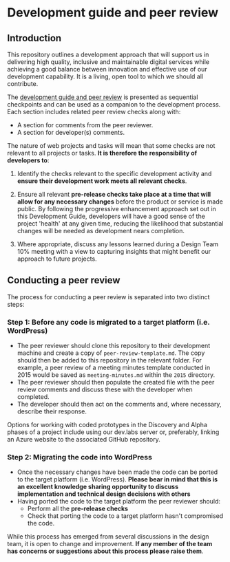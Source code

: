 # Development guide and peer review

## Introduction

This repository outlines a development approach that will support us in delivering high quality, inclusive and maintainable digital services while achieving a good balance between innovation and effective use of our development capability. It is a living, open tool to which we should all contribute.

The [development guide and peer review](/peer-review-template.md) is presented as sequential checkpoints and can be used as a companion to the development process. Each section includes related peer review checks along with:

 * A section for comments from the peer reviewer. 
 * A section for developer(s) comments.

The nature of web projects and tasks will mean that some checks are not relevant to all projects or tasks. **It is therefore the responsibility of developers to**: 

1. Identify the checks relevant to the specific development activity and **ensure their development work meets all relevant checks**. 

2. Ensure all relevant **pre-release checks take place at a time that will allow for any necessary changes** before the product or service is made public. By following the progressive enhancement approach set out in this Development Guide, developers will have a good sense of the project 'health' at any given time, reducing the likelihood that substantial changes will be needed as development nears completion.

3. Where appropriate, discuss any lessons learned during a Design Team 10% meeting with a view to capturing insights that might benefit our approach to future projects.

## Conducting a peer review

The process for conducting a peer review is separated into two distinct steps: 

### Step 1: Before any code is migrated to a target platform (i.e. WordPress) 

* The peer reviewer should clone this repository to their development machine and create a copy of ```peer-review-template.md```. The copy should then be added to this repository in the relevant folder. For example, a peer review of a meeting minutes template conducted in 2015 would be saved as ```meeting-minutes.md``` within the ```2015``` directory.
* The peer reviewer should then populate the created file with the peer review comments and discuss these with the developer when completed. 
* The developer should then act on the comments and, where necessary, describe their response. 

Options for working with coded prototypes in the Discovery and Alpha phases of a project include using our dev.labs server or, preferably, linking an Azure website to the associated GitHub repository. 

### Step 2: Migrating the code into WordPress

* Once the necessary changes have been made the code can be ported to the target platform (i.e. WordPress). **Please bear in mind that this is an excellent knowledge sharing opportunity to discuss implementation and technical design decisions with others**
* Having ported the code to the target platform the peer reviewer should:
  * Perform all the **pre-release checks**
  * Check that porting the code to a target platform hasn't compromised the code. 

While this process has emerged from several discussions in the design team, it is open to change and improvement. **If any member of the team has concerns or suggestions about this process please raise them**. 
